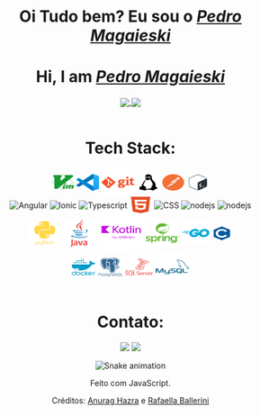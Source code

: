 <div>
  <h1 align="center">Oi Tudo bem? Eu sou o <a href="https://github.com/PedroMagaieski"><i>Pedro Magaieski</i></a></h1>
   <h1 align="center">Hi, I am <a href="https://github.com/PedroMagaieski"><i>Pedro Magaieski</i></a></h1>
</div>

<div align="center" valign="top">
  <a href="https://github.com/PedroMagaieski">
     <img height="150em" align="center" src="https://github-readme-stats.vercel.app/api?username=PedroMagaieski&count_private=true&include_all_commits=false&show_icons=true&theme=cobalt&hide_border=false&show_owner=true&rank_icon=github&locale=pt-br" />
    <img height="150em" align="center" src="https://github-readme-stats.vercel.app/api/top-langs/?username=PedroMagaieski&theme=cobalt&hide_border=false&&layout=compact&locale=pt-br&exclude_repo=github-readme,projetos_python,Site_Node_Mysql""/>
  </a>
</div>

<div align="center" valign="top"><br>
  <h1>Tech Stack: </h1>
  
  <img align="center" alt="Vim" height="30" width="40" src="https://raw.githubusercontent.com/devicons/devicon/master/icons/vim/vim-plain.svg">
  <img align="center" alt="Vscode" height="30" width="40" src="https://raw.githubusercontent.com/devicons/devicon/master/icons/vscode/vscode-original.svg">
  <img align="center" alt="git" height="50" width="60" src="https://raw.githubusercontent.com/devicons/devicon/master/icons/git/git-plain-wordmark.svg">
  <img align="center" alt="linux" height="30" width="40" src="https://raw.githubusercontent.com/devicons/devicon/master/icons/linux/linux-plain.svg">
  <img align="center" alt="postman" height="30" width="40" src="https://raw.githubusercontent.com/devicons/devicon/master/icons/postman/postman-plain.svg">
  <img align="center" alt="postman" height="30" width="40" src="https://raw.githubusercontent.com/devicons/devicon/master/icons/bash/bash-plain.svg">
  <br>
  
  <img align="center" alt="Angular" height="30" width="40" src="https://cdn.jsdelivr.net/gh/devicons/devicon/icons/angularjs/angularjs-plain.svg">
  <img align="center" alt="Ionic" height="30" width="40" src="https://cdn.jsdelivr.net/gh/devicons/devicon/icons/ionic/ionic-original.svg">
  <img align="center" alt="Typescript" height="30" width="40" src="https://cdn.jsdelivr.net/gh/devicons/devicon/icons/typescript/typescript-plain.svg">
  <img align="center" alt="HTML" height="30" width="40" src="https://raw.githubusercontent.com/devicons/devicon/master/icons/html5/html5-plain.svg">
  <img align="center" alt="CSS" height="30" width="40" src="https://cdn.jsdelivr.net/gh/devicons/devicon/icons/css3/css3-plain.svg">
  <img align="center" alt="nodejs" height="50" width="60" src="https://cdn.jsdelivr.net/gh/devicons/devicon/icons/nodejs/nodejs-plain-wordmark.svg">
  <img align="center" alt="nodejs" height="50" width="60" src="https://cdn.jsdelivr.net/gh/devicons/devicon/icons/npm/npm-original-wordmark.svg"">
  <br>

  <img align="center" alt="Python" height="45" width="55" src="https://raw.githubusercontent.com/devicons/devicon/master/icons/python/python-plain-wordmark.svg">
  <img align="center" alt="Java" height="50" width="60" src="https://raw.githubusercontent.com/devicons/devicon/master/icons/java/java-original-wordmark.svg">
  <img align="center" alt="Kotlin" height="70" width="80" src="https://raw.githubusercontent.com/devicons/devicon/master/icons/kotlin/kotlin-plain-wordmark.svg">
  <img align="center" alt="Spring" height="50" width="60" src="https://raw.githubusercontent.com/devicons/devicon/master/icons/spring/spring-original-wordmark.svg ">
  <img align="center" alt="go" height="40" width="50" src="https://raw.githubusercontent.com/devicons/devicon/master/icons/go/go-original-wordmark.svg">
  <img align="center" alt="C" height="25" width="35" src="https://raw.githubusercontent.com/devicons/devicon/master/icons/c/c-plain.svg">
  <br>


  <img align="center" alt="Docker" height="33" width="43" src="https://raw.githubusercontent.com/devicons/devicon/master/icons/docker/docker-plain-wordmark.svg">
  <img align="center" alt="PostgreSQL" height="35" width="45" src="https://raw.githubusercontent.com/devicons/devicon/master/icons/postgresql/postgresql-plain-wordmark.svg">
  <img align="center" alt="PostgreSQL" height="40" width="50" src="https://raw.githubusercontent.com/devicons/devicon/master/icons/microsoftsqlserver/microsoftsqlserver-plain-wordmark.svg">
  <img align="center" alt="PostgreSQL" height="50" width="60" src="https://raw.githubusercontent.com/devicons/devicon/master/icons/mysql/mysql-plain-wordmark.svg">
    <br>
</div><br>

<div align="center">
  <h1>Contato: </h1>
  <a href="https://linkedin.com/in/pedro-magaieski" target="_blank"><img src="https://img.shields.io/badge/-LinkedIn-%230077B5?style=for-the-badge&logo=linkedin&logoColor=white" target="_blank"></a> 
  <a href="mailto:pedroalvesestevammagaieski@gmail.com"><img src="https://img.shields.io/badge/Gmail-D14836?style=for-the-badge&logo=gmail&logoColor=white" target="_blank"></a>
</div>

<div align="center">
  
  ![Snake animation](https://github.com/danielbped/danielbped/blob/output/github-contribution-grid-snake.svg)
  
</div>

<div align="center">
  <p>Feito com JavaScript.</p>
  <p>Créditos: <a href="https://github.com/anuraghazra/github-readme-stats">Anurag Hazra</a> e <a href="https://github.com/rafaballerini">Rafaella Ballerini</a></p>
</div>


